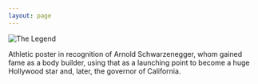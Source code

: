 ```yaml
---
layout: page
---
```


![The Legend](https://farm8.staticflickr.com/7483/16149963487_ffabcae43c_o.jpg)

Athletic poster in recognition of Arnold Schwarzenegger, whom gained fame as a body builder, using that as a launching point to become a huge Hollywood star and, later, the governor of California.

